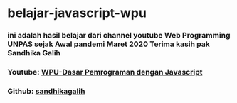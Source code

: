 # belajar-javascript-wpu
### ini adalah hasil belajar dari channel youtube Web Programming UNPAS sejak Awal pandemi Maret 2020 Terima kasih pak Sandhika Galih

### Youtube: [WPU-Dasar Pemrograman dengan Javascript](https://www.youtube.com/playlist?list=PLFIM0718LjIWXagluzROrA-iBY9eeUt4w)
### Github: [sandhikagalih](https://github.com/sandhikagalih)
